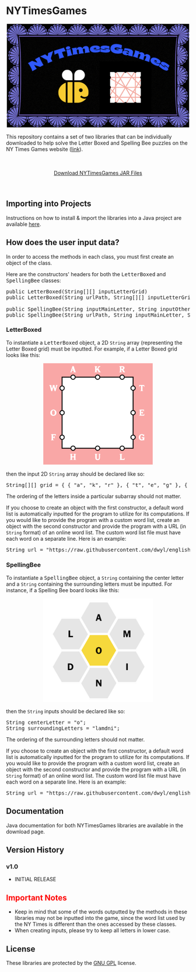 # NYTimesGames

<p align="center">
  <img src="images_README/nytimesgames_logo_ss.png" width="500">
</p>

This repository contains a set of two libraries that can be individually downloaded to help solve the Letter Boxed and Spelling Bee puzzles on the NY Times Games website (<a href="https://www.nytimes.com/crosswords" target="_blank">link</a>). 

<br>
<br>
<center><a href="https://captmd-11.github.io/blog/nytimesgames/" target="_blank">Download NYTimesGames JAR Files</a></center>

<br>
<br>

## Importing into Projects 
Instructions on how to install & import the libraries into a Java project are available <a target="_blank" href="https://captmd-11.github.io/blog/misc_instructions/howtoimportjavalibrary.html">here</a>. 


## How does the user input data? 
In order to access the methods in each class, you must first create an object of the class. 

Here are the constructors' headers for both the <samp>LetterBoxed</samp> and <samp>SpellingBee</samp> classes: 

<pre class="s-code-block language-java">
public LetterBoxed(String[][] inputLetterGrid)
public LetterBoxed(String urlPath, String[][] inputLetterGrid)

public SpellingBee(String inputMainLetter, String inputOtherLetters)
public SpellingBee(String urlPath, String inputMainLetter, String inputOtherLetters)
</pre>

### LetterBoxed
To instantiate a <samp>LetterBoxed</samp> object, a 2D <code>String</code> array (representing the Letter Boxed grid) must be inputted. For example, if a Letter Boxed grid looks like this: 

<p align="center">
  <img src="images_README/letterboxedgridexample.png" width="300">
</p>

then the input 2D <code>String</code> array should be declared like so: 

<pre class="s-code-block language-java">
String[][] grid = { { "a", "k", "r" }, { "t", "e", "g" }, { "h", "u", "l" }, { "w", "o", "f" } };
</pre>

The ordering of the letters inside a particular subarray should not matter. 

If you choose to create an object with the first constructor, a default word list is automatically inputted for the program to utilize for its computations. If you would like to provide the program with a custom word list, create an object with the second constructor and provide the program with a URL (in <code>String</code> format) of an online word list. The custom word list file must have each word on a separate line. Here is an example: 

<pre class="s-code-block language-java">
String url = "https://raw.githubusercontent.com/dwyl/english-words/master/words.txt"; 
</pre>

### SpellingBee
To instantiate a <samp>SpellingBee</samp> object, a <code>String</code> containing the center letter and a <code>String</code> containing the surrounding letters must be inputted. For instance, if a Spelling Bee board looks like this: 

<p align="center">
  <img src="images_README/spellingbeeboardexample.png" width="300">
</p>

then the <code>String</code> inputs should be declared like so: 

<pre class="s-code-block language-java">
String centerLetter = "o"; 
String surroundingLetters = "lamdni"; 
</pre>

The ordering of the surrounding letters should not matter. 

If you choose to create an object with the first constructor, a default word list is automatically inputted for the program to utilize for its computations. If you would like to provide the program with a custom word list, create an object with the second constructor and provide the program with a URL (in <code>String</code> format) of an online word list. The custom word list file must have each word on a separate line. Here is an example: 

<pre class="s-code-block language-java">
String url = "https://raw.githubusercontent.com/dwyl/english-words/master/words.txt"; 
</pre>

## Documentation 
Java documentation for both NYTimesGames libraries are available in the download page. 

## Version History

### v1.0
- INITIAL RELEASE

## <FONT COLOR="#ff0000">Important Notes</FONT>
- Keep in mind that some of the words outputted by the methods in these libraries may not be inputted into the game, since the word list used by the NY Times is different than the ones accessed by these classes. 
- When creating inputs, please try to keep all letters in lower case. 

## License 
These libraries are protected by the <a target="_blank" rel="noopener noreferrer"
            href="https://github.com/CaptMD-11/NYTimesGames/blob/master/LICENSE.txt">GNU GPL</a> license.
